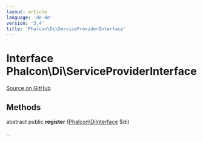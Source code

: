 ```yaml
---
layout: article
language: 'de-de'
version: '3.4'
title: 'Phalcon\Di\ServiceProviderInterface'
---
```


# Interface **Phalcon\Di\ServiceProviderInterface**

<a href="https://github.com/phalcon/cphalcon/tree/v3.4.0/phalcon/di/serviceproviderinterface.zep" class="btn btn-default btn-sm">Source on GitHub</a>

## Methods

abstract public **register** ([Phalcon\DiInterface](/3.4/en/api/Phalcon_DiInterface) $di)

...